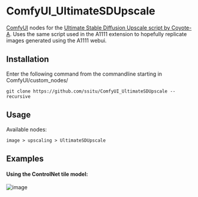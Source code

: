# ComfyUI_UltimateSDUpscale
 [ComfyUI](https://github.com/comfyanonymous/ComfyUI) nodes for the [Ultimate Stable Diffusion Upscale script by Coyote-A](https://github.com/Coyote-A/ultimate-upscale-for-automatic1111).
 Uses the same script used in the A1111 extension to hopefully replicate images generated using the A1111 webui.

## Installation
Enter the following command from the commandline starting in ComfyUI/custom_nodes/
```
git clone https://github.com/ssitu/ComfyUI_UltimateSDUpscale --recursive
```

## Usage
Available nodes:
```
image > upscaling > UltimateSDUpscale
```
## Examples
#### Using the ControlNet tile model:
![image](https://github.com/ssitu/ComfyUI_UltimateSDUpscale/assets/57548627/64f8d3b2-10ae-45ee-9f8a-40b798a51655)
